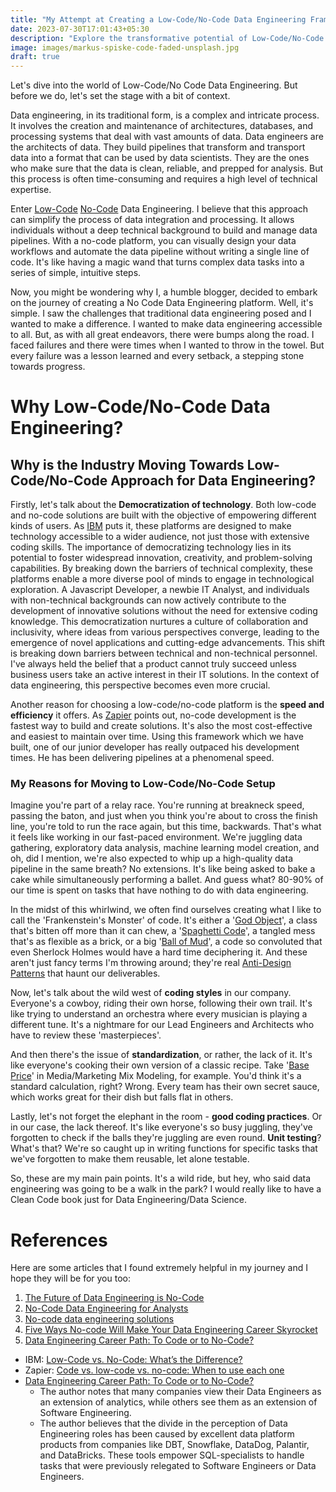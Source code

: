 ```yaml
---
title: "My Attempt at Creating a Low-Code/No-Code Data Engineering Framework"
date: 2023-07-30T17:01:43+05:30
description: "Explore the transformative potential of Low-Code/No-Code Data Engineering in this detailed blog post. Learn about the inception of our unique framework, designed to streamline and democratize the data engineering process. Understand how this innovative approach has enhanced our development workflow, promoting efficiency and collaboration. However, innovation isn't without its challenges."
image: images/markus-spiske-code-faded-unsplash.jpg
draft: true
---
```


Let's dive into the world of Low-Code/No Code Data Engineering. But before we
do, let's set the stage with a bit of context.

Data engineering, in its traditional form, is a complex and intricate process.
It involves the creation and maintenance of architectures, databases, and
processing systems that deal with vast amounts of data. Data engineers are the
architects of data. They build pipelines that transform and transport data into
a format that can be used by data scientists. They are the ones who make sure
that the data is clean, reliable, and prepped for analysis. But this process is
often time-consuming and requires a high level of technical expertise.

Enter [Low-Code](https://www.wikiwand.com/en/Low-code_development_platform)
[No-Code](https://www.wikiwand.com/en/No-code_development_platform) Data
Engineering. I believe that this approach can simplify the process of data
integration and processing. It allows individuals without a deep technical
background to build and manage data pipelines. With a no-code platform, you can
visually design your data workflows and automate the data pipeline without
writing a single line of code. It's like having a magic wand that turns complex
data tasks into a series of simple, intuitive steps.

Now, you might be wondering why I, a humble blogger, decided to embark on the
journey of creating a No Code Data Engineering platform. Well, it's simple. I
saw the challenges that traditional data engineering posed and I wanted to make
a difference. I wanted to make data engineering accessible to all. But, as with
all great endeavors, there were bumps along the road. I faced failures and there
were times when I wanted to throw in the towel. But every failure was a lesson
learned and every setback, a stepping stone towards progress.

# Why Low-Code/No-Code Data Engineering?

## Why is the Industry Moving Towards Low-Code/No-Code Approach for Data Engineering?

Firstly, let's talk about the **Democratization of technology**. Both low-code
and no-code solutions are built with the objective of empowering different kinds
of users. As [IBM](https://www.ibm.com/cloud/blog/low-code-vs-no-code) puts it,
these platforms are designed to make technology accessible to a wider audience,
not just those with extensive coding skills. The importance of democratizing
technology lies in its potential to foster widespread innovation, creativity,
and problem-solving capabilities. By breaking down the barriers of technical
complexity, these platforms enable a more diverse pool of minds to engage in
technological exploration. A Javascript Developer, a newbie IT Analyst, and
individuals with non-technical backgrounds can now actively contribute to the
development of innovative solutions without the need for extensive coding
knowledge. This democratization nurtures a culture of collaboration and
inclusivity, where ideas from various perspectives converge, leading to the
emergence of novel applications and cutting-edge advancements. This shift is
breaking down barriers between technical and non-technical personnel. I've
always held the belief that a product cannot truly succeed unless business users
take an active interest in their IT solutions. In the context of data
engineering, this perspective becomes even more crucial.

Another reason for choosing a low-code/no-code platform is the **speed and
efficiency** it offers. As
[Zapier](https://zapier.com/blog/low-code-vs-no-code/) points out, no-code
development is the fastest way to build and create solutions. It's also the most
cost-effective and easiest to maintain over time. Using this framework which we
have built, one of our junior developer has really outpaced his development
times. He has been delivering pipelines at a phenomenal speed.

### My Reasons for Moving to Low-Code/No-Code Setup

Imagine you're part of a relay race. You're running at breakneck speed, passing
the baton, and just when you think you're about to cross the finish line, you're
told to run the race again, but this time, backwards. That's what it feels like
working in our fast-paced environment. We're juggling data gathering,
exploratory data analysis, machine learning model creation, and oh, did I
mention, we're also expected to whip up a high-quality data pipeline in the same
breath? No extensions. It's like being asked to bake a cake while simultaneously
performing a ballet. And guess what? 80-90% of our time is spent on tasks that
have nothing to do with data engineering.

In the midst of this whirlwind, we often find ourselves creating what I like to
call the 'Frankenstein's Monster' of code. It's either a '[God
Object](https://en.wikipedia.org/wiki/God_object)', a class that's bitten off
more than it can chew, a '[Spaghetti
Code](https://en.wikipedia.org/wiki/Spaghetti_code)', a tangled mess that's as
flexible as a brick, or a big '[Ball of
Mud](https://de.wikipedia.org/wiki/Big_Ball_of_Mud)', a code so convoluted that
even Sherlock Holmes would have a hard time deciphering it. And these aren't
just fancy terms I'm throwing around; they're real [Anti-Design
Patterns](https://en.wikipedia.org/wiki/Anti-pattern) that haunt our
deliverables.

Now, let's talk about the wild west of **coding styles** in our company.
Everyone's a cowboy, riding their own horse, following their own trail. It's
like trying to understand an orchestra where every musician is playing a
different tune. It's a nightmare for our Lead Engineers and Architects who have
to review these 'masterpieces'.

And then there's the issue of **standardization**, or rather, the lack of it.
It's like everyone's cooking their own version of a classic recipe. Take '[Base
Price](https://analyticsstudent.wordpress.com/2012/10/31/baseline-sales-for-marketing-mix-modeling/)'
in Media/Marketing Mix Modeling, for example. You'd think it's a standard
calculation, right? Wrong. Every team has their own secret sauce, which works
great for their dish but falls flat in others.

Lastly, let's not forget the elephant in the room - **good coding practices**.
Or in our case, the lack thereof. It's like everyone's so busy juggling, they've
forgotten to check if the balls they're juggling are even round. **Unit
testing**? What's that? We're so caught up in writing functions for specific
tasks that we've forgotten to make them reusable, let alone testable.

So, these are my main pain points. It's a wild ride, but hey, who said data
engineering was going to be a walk in the park? I would really like to have a
Clean Code book just for Data Engineering/Data Science.

# References

Here are some articles that I found extremely helpful in my journey and I hope
they will be for you too:

1. [The Future of Data Engineering is No-Code](https://www.datameer.com/blog/no-code-future-of-data-engineering/)
2. [No-Code Data Engineering for Analysts](https://www.sprinkledata.com/)
3. [No-code data engineering solutions](https://www.reddit.com/r/dataengineering/comments/nx65fa/nocode_data_engineering_solutions/)
4. [Five Ways No-code Will Make Your Data Engineering Career Skyrocket](https://tdwi.org/articles/2022/08/17/diq-all-five-ways-no-code-will-make-your-data-engineering-career-skyrocket.aspx)
5. [Data Engineering Career Path: To Code or to No-Code?](https://dataexpert.medium.com/data-engineering-career-path-to-code-or-to-no-code-1f09cd30552a)

- IBM: [Low-Code vs. No-Code: What’s the Difference?](https://www.ibm.com/cloud/blog/low-code-vs-no-code)
- Zapier: [Code vs. low-code vs. no-code: When to use each one](https://zapier.com/blog/low-code-vs-no-code/)
- [Data Engineering Career Path: To Code or to No-Code?](https://dataexpert.medium.com/data-engineering-career-path-to-code-or-to-no-code-1f09cd30552a)
	- The author notes that many companies view their Data Engineers as an extension of analytics, while others see them as an extension of Software Engineering.
	- The author believes that the divide in the perception of Data Engineering roles has been caused by excellent data platform products from companies like DBT, Snowflake, DataDog, Palantir, and DataBricks. These tools empower SQL-specialists to handle tasks that were previously relegated to Software Engineers or Data Engineers.
